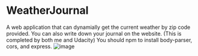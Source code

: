 # WeatherJournal
A web application that can dynamially get the current weather by zip code provided. You can also write down your journal on the website. (This is completed by both me and Udacity)
You should npm to install body-parser, cors, and express.
![image](https://user-images.githubusercontent.com/47643470/139378734-86f4518b-2a60-4e76-b64a-c6f41174364d.png)
